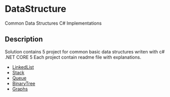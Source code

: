 # DataStructure
Common Data Structures C# Implementations

## Description

Solution contains 5 project for common basic data structures writen with c# .NET CORE 5
Each project contain readme file with explanations.

  * [LinkedList](https://github.com/NaorShmueli/DataStructure/tree/master/DataStructure/LinkedList)
  * [Stack](https://github.com/NaorShmueli/DataStructure/tree/master/DataStructure/Stack)
  * [Queue](https://github.com/NaorShmueli/DataStructure/tree/master/DataStructure/Queue)
  * [BinaryTree](https://github.com/NaorShmueli/DataStructure/tree/master/DataStructure/BinaryTree)
  * [Graphs](https://github.com/NaorShmueli/DataStructure/tree/master/DataStructure/Graphs)